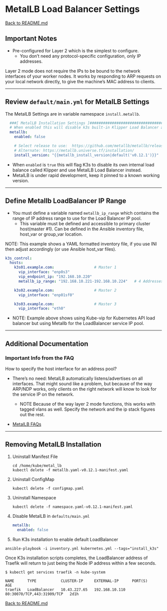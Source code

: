# MetalLB Load Balancer Settings

[Back to README.md](../README.md)

## Important Notes

* Pre-configured for Layer 2 which is the simplest to configure.
  * You don’t need any protocol-specific configuration, only IP addresses.

Layer 2 mode does not require the IPs to be bound to the network interfaces of your worker nodes. It works by responding to ARP requests on your local network directly, to give the machine’s MAC address to clients.

---

## Review `default/main.yml` for MetalLB Settings

The MetalLB Settings are in variable namespace `install.metallb`.

```yaml
  ###[ MetalLB Installation Settings ]#############################################################
  # When enabled this will disable k3s built-in Klipper Load Balancer and enable MetalLB instead.
  metallb:
    enabled: false

    # Select release to use:  https://github.com/metallb/metallb/releases
    # Alternate: https://metallb.universe.tf/installation/
    install_version: "{{metallb_install_version|default('v0.12.1')}}"
```

* When `enabled` is `true` this will flag K3s to disable its own internal load balance called Klipper and use MetalLB Load Balancer instead.
* MetalLB is under rapid development, keep it pinned to a known working version.


---

## Define Metallb LoadBalancer IP Range

* You must define a variable named `metallb_ip_range` which contains the range of IP address range to use for the Load Balancer IP pool.
  * This variable must be defined and accessible to primary cluster host(master #1). Can be defined in the Ansible inventory file, host_var or group_var location.

NOTE: This example shows a YAML formatted inventory file, if you use INI then adjust accordingly (or use Ansible host_var files).

```yaml
k3s_control:
  hosts:
    k3s01.example.com:                  # Master 1
      vip_interface: "enp0s3"
      vip_endpoint_ip: "192.168.10.220"
      metallb_ip_range: "192.168.10.221-192.168.10.224"   # 4 Addresses

    k3s02.example.com:                  # Master 2
      vip_interface: "enp01sf0"

    k3s03.example.com:                  # Master 3
      vip_interface: "eth0"
```

* NOTE: Example above shows using Kube-vip for Kubernetes API load balancer but using Metallb for the LoadBalancer service IP pool.

---

## Additional Documentation

### Important Info from the FAQ

How to specify the host interface for an address pool?

* There’s no need: MetalLB automatically listens/advertises on all interfaces. That might sound like a problem, but because of the way ARP/NDP works, only clients on the right network will know to look for the service IP on the network.

  * NOTE Because of the way layer 2 mode functions, this works with tagged vlans as well. Specify the network and the ip stack figures out the rest.

* [MetalLB FAQs](https://metallb.universe.tf/faq/)

---

## Removing MetalLB Installation

1. Uninstall Manifest File

    ```shell
    cd /home/kube/metal_lb
    kubectl delete -f metallb.yaml-v0.12.1-manifest.yaml 
    ```

2. Uninstall ConfigMap

    ```shell
    kubectl delete -f configmap.yaml
    ```

3. Uninstall Namespace

    ```shell
    kubectl delete -f namespace.yaml-v0.12.1-manifest.yaml
    ```

4. Disable MetalLB in `defaults/main.yml`

    ```yml
    metallb:
      enabled: false
    ```

5. Run K3s installation to enable default LoadBalancer

  ```shell
  ansible-playbook -i inventory.yml kubernetes.yml --tags="install_k3s"
  ```

Once K3s installation scripts completes, the LoadBalancer address of Traefik will return to just being the Node IP address within a few seconds.

```text
$ kubectl get services traefik -n kube-system

NAME      TYPE           CLUSTER-IP     EXTERNAL-IP      PORT(S)                      AGE
traefik   LoadBalancer   10.43.227.65   192.168.10.110   80:30070/TCP,443:31909/TCP   2d1h
```

[Back to README.md](../README.md)
